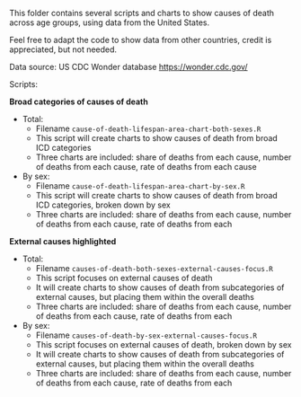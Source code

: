 This folder contains several scripts and charts to show causes of death across age groups, using data from the United States.

Feel free to adapt the code to show data from other countries, credit is appreciated, but not needed.

Data source: US CDC Wonder database https://wonder.cdc.gov/

Scripts:

**Broad categories of causes of death**

- Total:
  - Filename `cause-of-death-lifespan-area-chart-both-sexes.R` 
  - This script will create charts to show causes of death from broad ICD categories
  - Three charts are included: share of deaths from each cause, number of deaths from each cause, rate of deaths from each cause
- By sex:
  - Filename `cause-of-death-lifespan-area-chart-by-sex.R` 
  - This script will create charts to show causes of death from broad ICD categories, broken down by sex
  - Three charts are included: share of deaths from each cause, number of deaths from each cause, rate of deaths from each

**External causes highlighted**

- Total:
  - Filename `causes-of-death-both-sexes-external-causes-focus.R` 
  - This script focuses on external causes of death
  - It will create charts to show causes of death from subcategories of external causes, but placing them within the overall deaths
  - Three charts are included: share of deaths from each cause, number of deaths from each cause, rate of deaths from each
- By sex:
  - Filename `causes-of-death-by-sex-external-causes-focus.R` 
  - This script focuses on external causes of death, broken down by sex
  - It will create charts to show causes of death from subcategories of external causes, but placing them within the overall deaths
  - Three charts are included: share of deaths from each cause, number of deaths from each cause, rate of deaths from each
